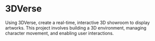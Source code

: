 # 3DVerse
Using 3DVerse, create a real-time, interactive 3D showroom to display artworks. This project involves building a 3D environment, managing character movement, and enabling user interactions.
